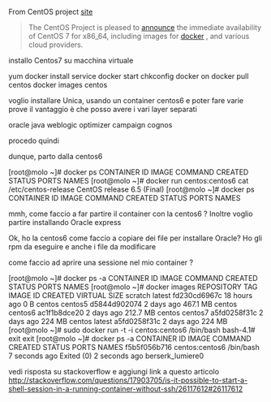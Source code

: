 

From CentOS project [site](http://www.centos.org/)

> The CentOS Project is pleased to [announce](http://lists.centos.org/pipermail/centos-announce/2014-July/020393.html) the immediate availability of CentOS 7 for x86_64, including images for [docker](https://registry.hub.docker.com/_/centos/) , and various cloud providers.

installo Centos7 su macchina virtuale

yum docker install
service docker start
chkconfig docker on
docker pull centos
docker images centos

voglio installare Unica, usando un container centos6 e poter fare varie prove
il vantaggio è che posso avere i vari layer separati

oracle
java
weblogic
optimizer
campaign
cognos

procedo quindi

dunque, parto dalla centos6

[root@molo ~]# docker ps
CONTAINER ID        IMAGE               COMMAND             CREATED             STATUS              PORTS               NAMES
[root@molo ~]# docker run centos:centos6 cat /etc/centos-release
CentOS release 6.5 (Final)
[root@molo ~]# docker ps
CONTAINER ID        IMAGE               COMMAND             CREATED             STATUS              PORTS               NAMES

mmh, come faccio a far partire il container con la centos6 ?
Inoltre voglio partire installando Oracle express


Ok, ho la centos6
come faccio a copiare dei file per installare Oracle? Ho gli rpm da eseguire e anche i file da modificare


come faccio ad aprire una sessione nel mio container ?

[root@molo ~]# docker ps -a
CONTAINER ID        IMAGE               COMMAND             CREATED             STATUS              PORTS               NAMES
[root@molo ~]# docker images
REPOSITORY          TAG                 IMAGE ID            CREATED             VIRTUAL SIZE
scratch             latest              fd230cd6967c        18 hours ago        0 B
centos              centos5             d5844d902074        2 days ago          467.1 MB
centos              centos6             ac1f1b8dce20        2 days ago          212.7 MB
centos              centos7             a5fd0258f31c        2 days ago          224 MB
centos              latest              a5fd0258f31c        2 days ago          224 MB
[root@molo ~]# sudo docker run -t -i centos:centos6 /bin/bash
bash-4.1# exit
exit
[root@molo ~]# docker ps -a
CONTAINER ID        IMAGE               COMMAND             CREATED             STATUS                     PORTS               NAMES
f5b5f056b716        centos:centos6      /bin/bash           7 seconds ago       Exited (0) 2 seconds ago                       berserk_lumiere0  

vedi risposta su stackoverflow e aggiungi link a questo articolo
http://stackoverflow.com/questions/17903705/is-it-possible-to-start-a-shell-session-in-a-running-container-without-ssh/26117612#26117612



